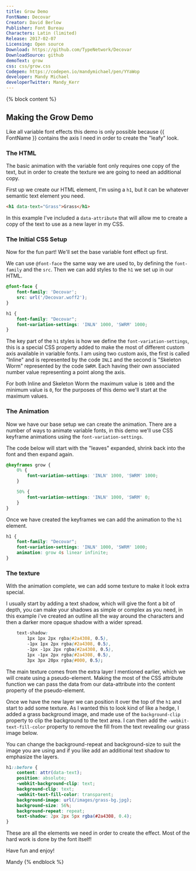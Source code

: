 ```yaml
---
title: Grow Demo
FontName: Decovar
Creator: David Berlow
Publisher: Font Bureau
Characters: Latin (limited)
Release: 2017-02-07
Licensing: Open source
Download: https://github.com/TypeNetwork/Decovar
DownloadSource: github
demoText: grow
css: css/grow.css
Codepen: https://codepen.io/mandymichael/pen/YYaWop
developer: Mandy Michael
developerTwitter: Mandy_Kerr
---
```



{% block content %}
## Making the Grow Demo

Like all variable font effects this demo is only possible because {{ FontName }} contains the axis I need in order to create the "leafy" look.

### The HTML

The basic animation with the variable font only requires one copy of the text, but in order to create the texture we are going to need an additional copy.

First up we create our HTML element, I'm using a `h1`, but it can be whatever semantic text element you need.

``` html
<h1 data-text="Grass">Grass</h1>
```

In this example I've included a `data-attribute` that will allow me to create a copy of the text to use as a new layer in my CSS.

### The Initial CSS Setup

Now for the fun part! We'll set the base variable font effect up first.

We can use `@font-face` the same way we are used to, by defining the `font-family` and the `src`. Then we can add styles to the `h1` we set up in our HTML.

``` css
@font-face {
	font-family: 'Decovar';
	src: url('/Decovar.woff2');
}

h1 {
	font-family: "Decovar";
	font-variation-settings: 'INLN' 1000, 'SWRM' 1000;
}
```

The key part of the `h1` styles is how we define the `font-variation-settings`, this is a special CSS property added to make the most of different custom axis available in variable fonts. I am using two custom axis, the first is called "Inline" and is represented by the code `INLI` and the second is "Skeleton Worm" represented by the code `SWRM`. Each having their own associated number value representing a point along the axis.

For both Inline and Skeleton Worm the maximum value is `1000` and the minimum value is `0`, for the purposes of this demo we'll start at the maximum values.

### The Animation

Now we have our base setup we can create the animation. There are a number of ways to animate variable fonts, in this demo we'll use CSS keyframe animations using the `font-variation-settings`.

The code below will start with the "leaves" expanded, shrink back into the font and then expand again.

``` css
@keyframes grow {
	0% {
		font-variation-settings: 'INLN' 1000, 'SWRM' 1000;
	}

	50% {
		font-variation-settings: 'INLN' 1000, 'SWRM' 0;
	}
}
```

Once we have created the keyframes we can add the animation to the `h1` element.

``` css
h1 {
	font-family: "Decovar";
	font-variation-settings: 'INLN' 1000, 'SWRM' 1000;
    animation: grow 4s linear infinite;
}
```

### The texture

With the animation complete, we can add some texture to make it look extra special.

I usually start by adding a text shadow, which will give the font a bit of depth, you can make your shadows as simple or complex as you need, in this example i've created an outline all the way around the characters and then a darker more opaque shadow with a wider spread.

``` css
    text-shadow:
        1px 1px 2px rgba(#2a4308, 0.5),
        -1px 1px 2px rgba(#2a4308, 0.5),
        -1px -1px 2px rgba(#2a4308, 0.5),
        1px -1px 2px rgba(#2a4308, 0.5),
        3px 3px 20px rgba(#000, 0.5);
```

The main texture comes from the extra layer I mentioned earlier, which we will create using a pseudo-element. Making the most of the CSS attribute function we can pass the data from our data-attribute into the content property of the pseudo-element.

Once we have the new layer we can position it over the top of the `h1` and start to add some texture. As I wanted this to look kind of like a hedge, I added a grass background image, and made use of the `background-clip` property to clip the background to the text area. I can then add the `-webkit-text-fill-color` property to remove the fill from the text revealing our grass image below.

You can change the background-repeat and background-size to suit the image you are using and if you like add an additional text shadow to emphasize the layers.

``` css
h1::before {
    content: attr(data-text);
    position: absolute;
    -webkit-background-clip: text;
    background-clip: text;
    -webkit-text-fill-color: transparent;
    background-image: url(/images/grass-bg.jpg);
    background-size: 56%;
    background-repeat: repeat;
    text-shadow: 2px 2px 5px rgba(#2a4308, 0.4);
}
```

These are all the elements we need in order to create the effect. Most of the hard work is done by the font itself!

Have fun and enjoy!

Mandy
{% endblock %}

